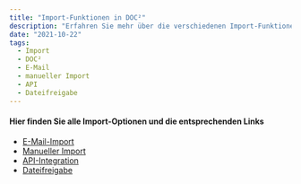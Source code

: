 ```yaml
---
title: "Import-Funktionen in DOC²"
description: "Erfahren Sie mehr über die verschiedenen Import-Funktionen in DOC², darunter E-Mail-Import, manueller Import, API-Integration und Dateifreigabe."
date: "2021-10-22"
tags:
  - Import
  - DOC²
  - E-Mail
  - manueller Import
  - API
  - Dateifreigabe
---
```


#### Hier finden Sie alle Import-Optionen und die entsprechenden Links

- [E-Mail-Import](/doc2/e-mail/ "Erfahren Sie, wie Sie E-Mails in DOC² importieren können.")
- [Manueller Import](/doc2/manual-import/ "Erfahren Sie, wie Sie manuell Dokumente in DOC² importieren können.")
- [API-Integration](/doc2/settings/integration/api-integration/ "Erfahren Sie, wie Sie DOC² mit anderen Anwendungen über eine API-Integration verbinden können.")
- [Dateifreigabe](/doc2/fileshare/ "Erfahren Sie, wie Sie Dokumente über die Dateifreigabe in DOC² importieren können.")